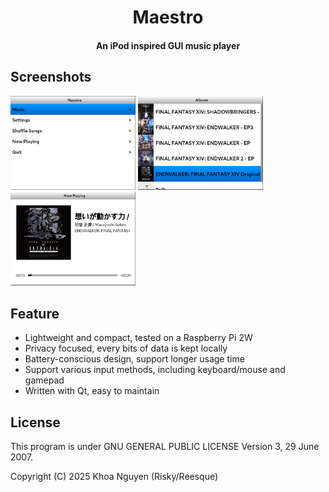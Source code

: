 <h1 align="center"><b>Maestro</b></h1>
<h4 align="center">An iPod inspired GUI music player</h4>

## Screenshots
[<img src="screenshots/main_menu.png" width="200">](screenshots/1.png)
[<img src="screenshots/album_screen.png" width="200">](screenshots/2.png)
[<img src="screenshots/now_playing.png" width="200">](screenshots/3.png)

## Feature
- Lightweight and compact, tested on a Raspberry Pi 2W
- Privacy focused, every bits of data is kept locally
- Battery-conscious design, support longer usage time
- Support various input methods, including keyboard/mouse and gamepad
- Written with Qt, easy to maintain

## License
This program is under GNU GENERAL PUBLIC LICENSE Version 3, 29 June 2007.

Copyright (C) 2025 Khoa Nguyen (Risky/Reesque)